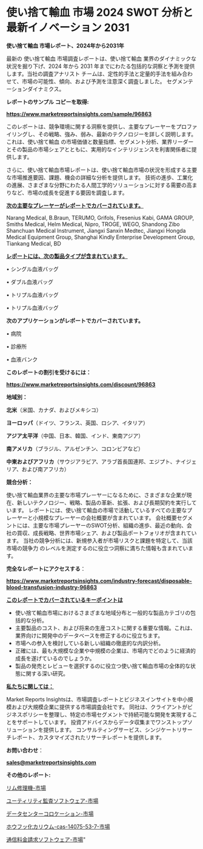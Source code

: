 # 使い捨て輸血 市場 2024 SWOT 分析と最新イノベーション 2031

<strong>使い捨て輸血 市場レポート、2024年から2031年</strong>

最新の 使い捨て輸血 市場調査レポートは、使い捨て輸血 業界のダイナミックな状況を掘り下げ、2024 年から 2031 年までにわたる包括的な洞察と予測を提供します。当社の調査アナリスト チームは、定性的手法と定量的手法を組み合わせて、市場の可能性、傾向、および予測を注意深く調査しました。 セグメンテーションダイナミクス。



<strong>レポートのサンプル コピーを取得:</strong> <a href=https://www.marketreportsinsights.com/sample/96863>

<strong><u>https://www.marketreportsinsights.com/sample/96863</u></strong></a>

このレポートは、競争環境に関する洞察を提供し、主要なプレーヤーをプロファイリングし、その戦略、強み、弱み、最新のテクノロジーを詳しく説明します。 これは、使い捨て輸血 の市場価値と数量指標、セグメント分析、業界リーダーとその製品の市場シェアとともに、実用的なインテリジェンスを利害関係者に提供します。

さらに、使い捨て輸血市場レポートは、使い捨て輸血市場の状況を形成する主要な市場推進要因、課題、機会の詳細な分析を提供します。 技術の進歩、工業化の進展、さまざまな分野にわたる人間工学的ソリューションに対する需要の高まりなど、市場の成長を促進する要因を調査します。



<strong><u>次の主要なプレーヤーがレポートでカバーされています。</u></strong>

Narang Medical, B.Braun, TERUMO, Grifols, Fresenius Kabi, GAMA GROUP, Smiths Medical, Helm Medical, Nipro, TROGE, WEGO, Shandong Zibo Shanchuan Medical Instrument, Jiangxi Sanxin Medtec, Jiangxi Hongda Medical Equipment Group, Shanghai Kindly Enterprise Development Group, Tiankang Medical, BD



<strong><u><b>レポートには、次の製品タイプが含まれています。</b></u></strong>

• シングル血液バッグ

• ダブル血液バッグ

• トリプル血液バッグ

• トリプル血液バッグ



<strong><b>次のアプリケーションがレポートでカバーされています。</b></strong>

• 病院

• 診療所

• 血液バンク



<strong><b>このレポートの割引を受けるには：</b></strong><a href=https://www.marketreportsinsights.com/discount/96863>

<strong><u>https://www.marketreportsinsights.com/discount/96863</u></strong></a>



<strong>地域別：</strong>



<strong>北米</strong>（米国、カナダ、およびメキシコ）



<strong>ヨーロッパ</strong>（ドイツ、フランス、英国、ロシア、イタリア）



<strong>アジア太平洋</strong>（中国、日本、韓国、インド、東南アジア）



<strong>南アメリカ</strong>（ブラジル、アルゼンチン、コロンビアなど）



<strong>中東およびアフリカ</strong>（サウジアラビア、アラブ首長国連邦、エジプト、ナイジェリア、および南アフリカ）



<strong>競合分析：</strong>

使い捨て輸血業界の主要な市場プレーヤーになるために、さまざまな企業が現在、新しいテクノロジー、戦略、製品の革新、拡張、および長期契約を実行しています。 レポートには、使い捨て輸血の市場で活動しているすべての主要なプレーヤーと小規模なプレーヤーの会社概要が含まれています。 会社概要セグメントには、主要な市場プレーヤーのSWOT分析、組織の進歩、最近の動向、会社の買収、成長戦略、世界市場シェア、および製品ポートフォリオが含まれています。 当社の競争分析には、新規参入者が市場リスクと課題を特定して、当該市場の競争力 のレベルを測定するのに役立つ洞察に満ちた情報も含まれています。



<strong>完全なレポートにアクセスする</strong>：

<a href=https://www.marketreportsinsights.com/industry-forecast/disposable-blood-transfusion-industry-96863>

<strong><u>https://www.marketreportsinsights.com/industry-forecast/disposable-blood-transfusion-industry-96863</u></strong></a>



<strong><u><b>このレポートでカバーされているキーポイントは</b></u></strong>
<ul>
  <li>使い捨て輸血市場におけるさまざまな地域分布と一般的な製品カテゴリの包括的な分析。</li>
  <li>主要製品のコスト、および将来の生産コストに関する重要な情報。これは、業界向けに開発中のデータベースを修正するのに役立ちます。</li>
  <li>市場への参入を検討している新しい組織の徹底的な内訳分析。</li>
  <li>正確には、最も大規模な企業や中規模の企業は、市場内でどのように経済的成長を遂げているのでしょうか。</li>
  <li>製品の発売とレビューを選択するのに役立つ使い捨て輸血市場の全体的な状態に関する深い研究。</li>
</ul>


<strong><u><b>私たちに関しては：</b></u></strong>

Market Reports Insightsは、市場調査レポートとビジネスインサイトを中小規模および大規模企業に提供する市場調査会社です。 同社は、クライアントがビジネスポリシーを整理し、特定の市場セグメントで持続可能な開発を実現することをサポートしています。 投資アドバイスからデータ収集までワンストップソリューションを提供します。 コンサルティングサービス、シンジケートリサーチレポート、カスタマイズされたリサーチレポートを提供します。



<strong><b>お問い合わせ</b></strong>：

<a href=mailto:sales@marketreportsinsights.com>

<strong><u>sales@marketreportsinsights.com</u></strong></a>



<strong>その他のレポート:</strong>

<a href=https://www.linkedin.com/pulse/リム修理機-市場-2023-収益と成長ドライバー-2030-data-dive-discoveries-24-analysis-wfi2f/>リム修理機-市場</a>

<a href=https://www.linkedin.com/pulse/ユーティリティ監査ソフトウェア-市場-2023-swot-分析と最新イノベーション-ffyzf/>ユーティリティ監査ソフトウェア-市場</a>

<a href=https://www.linkedin.com/pulse/データセンターコロケーション-市場-2023-新興市場-将来の動向と市場需要-ooaif/>データセンターコロケーション-市場</a>

<a href=https://www.linkedin.com/pulse/ホウフッ化カリウム-cas-14075-53-7-市場-2023-新興市場-lsouf/>ホウフッ化カリウム-cas-14075-53-7-市場</a>

<a href=https://www.linkedin.com/pulse/通信料金請求ソフトウェア-市場-2023-総合分析と事業成長戦略-2030-tl9zf/>通信料金請求ソフトウェア-市場</a>"
